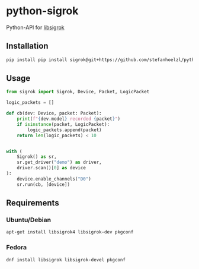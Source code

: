 # python-sigrok

Python-API for [libsigrok](https://sigrok.org/wiki/Libsigrok)

## Installation
```bash
pip install pip install sigrok@git+https://github.com/stefanhoelzl/python-sigrok/
```

## Usage
```python
from sigrok import Sigrok, Device, Packet, LogicPacket

logic_packets = []

def cb(dev: Device, packet: Packet):
    print(f"{dev.model} recorded {packet}")
    if isinstance(packet, LogicPacket):
        logic_packets.append(packet)
    return len(logic_packets) < 10


with (
    Sigrok() as sr,
    sr.get_driver("demo") as driver,
    driver.scan()[0] as device
):
    device.enable_channels("D0")
    sr.run(cb, [device])
```

## Requirements
### Ubuntu/Debian
```bash
apt-get install libsigrok4 libsigrok-dev pkgconf
```

### Fedora
```bash
dnf install libsigrok libsigrok-devel pkgconf
```
